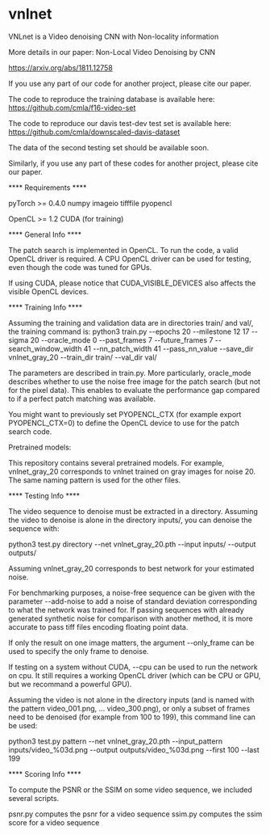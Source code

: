 # vnlnet
VNLnet is a Video denoising CNN with Non-locality information

More details in our paper:
Non-Local Video Denoising by CNN

https://arxiv.org/abs/1811.12758

If you use any part of our code for another project, please cite our paper.


The code to reproduce the training database is available here:
https://github.com/cmla/f16-video-set

The code to reproduce our davis test-dev test set is available here:
https://github.com/cmla/downscaled-davis-dataset

The data of the second testing set should be available soon.


Similarly, if you use any part of these codes for another project, please cite our paper.


**** Requirements ****


pyTorch >= 0.4.0
numpy
imageio
tifffile
pyopencl

OpenCL >= 1.2
CUDA (for training)


**** General Info ****


The patch search is implemented in OpenCL. To run the code, a valid OpenCL driver is required. A CPU OpenCL driver can be used for testing, even though the code was tuned for GPUs.

If using CUDA, please notice that CUDA_VISIBLE_DEVICES also affects the visible OpenCL devices.


**** Training Info ****


Assuming the training and validation data are in directories train/ and val/, the training command is:
python3 train.py --epochs 20 --milestone 12 17 --sigma 20 --oracle_mode 0 --past_frames 7 --future_frames 7 --search_window_width 41 --nn_patch_width 41 --pass_nn_value --save_dir vnlnet_gray_20 --train_dir train/ --val_dir val/

The parameters are described in train.py. More particularly, oracle_mode describes whether to use the noise free image for the patch search (but not for the pixel data). This enables to evaluate the performance gap compared to if a perfect patch matching was available.

You might want to previously set PYOPENCL_CTX (for example export PYOPENCL_CTX=0) to define the OpenCL device to use for the patch search code.


Pretrained models:

This repository contains several pretrained models.
For example, vnlnet_gray_20 corresponds to vnlnet trained on gray images for noise 20.
The same naming pattern is used for the other files.


**** Testing Info ****


The video sequence to denoise must be extracted in a directory.
Assuming the video to denoise is alone in the directory inputs/, you can denoise the sequence with:

python3 test.py directory --net vnlnet_gray_20.pth --input inputs/ --output outputs/

Assuming vnlnet_gray_20 corresponds to best network for your estimated noise.

For benchmarking purposes, a noise-free sequence can be given with the parameter --add-noise to
add a noise of standard deviation corresponding to what the network was trained for.
If passing sequences with already generated synthetic noise for comparison with another method,
it is more accurate to pass tiff files encoding floating point data.

If only the result on one image matters, the argument --only_frame can be used to specify the only
frame to denoise.

If testing on a system without CUDA, --cpu can be used to run the network on cpu. It still requires
a working OpenCL driver (which can be CPU or GPU, but we recommand a powerful GPU).

Assuming the video is not alone in the directory inputs (and is named with the pattern video_001.png, ... video_300.png),
or only a subset of frames need to be denoised (for example from 100 to 199),
this command line can be used:

python3 test.py pattern --net vnlnet_gray_20.pth --input_pattern inputs/video_%03d.png --output outputs/video_%03d.png --first 100 --last 199


**** Scoring Info ****


To compute the PSNR or the SSIM on some video sequence, we included several scripts.

psnr.py computes the psnr for a video sequence
ssim.py computes the ssim score for a video sequence
